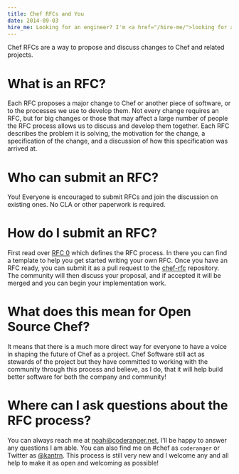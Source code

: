 ```yaml
---
title: Chef RFCs and You
date: 2014-09-03
hire_me: Looking for an engineer? I'm <a href="/hire-me/">looking for a new opportunity</a>!
---
```


Chef RFCs are a way to propose and discuss changes to Chef and related projects.

# What is an RFC?

Each RFC proposes a major change to Chef or another piece of software, or to the
processes we use to develop them. Not every change requires an RFC, but for big
changes or those that may affect a large number of people the RFC process
allows us to discuss and develop them together. Each RFC describes the problem
it is solving, the motivation for the change, a specification of the change, and
a discussion of how this specification was arrived at.

# Who can submit an RFC?

You! Everyone is encouraged to submit RFCs and join the discussion on existing
ones. No CLA or other paperwork is required.

# How do I submit an RFC?

First read over [RFC 0](https://github.com/opscode/chef-rfc/blob/master/rfc000-rfc-process.md)
which defines the RFC process. In there you can find a template to help you
get started writing your own RFC. Once you have an RFC ready, you can submit it
as a pull request to the [chef-rfc](https://github.com/opscode/chef-rfc)
repository. The community will then discuss your proposal, and if accepted it
will be merged and you can begin your implementation work.

# What does this mean for Open Source Chef?

It means that there is a much more direct way for everyone to have a voice in
shaping the future of Chef as a project. Chef Software still act as stewards of
the project but they have committed to working with the community through this
process and believe, as I do, that it will help build better software for both
the company and community!

# Where can I ask questions about the RFC process?

You can always reach me at [&#110;&#x6f;&#97;&#x68;&#x40;&#x63;&#111;&#100;&#101;&#x72;&#x61;&#x6e;&#x67;&#x65;&#114;&#46;&#110;&#x65;&#x74;](&#x6d;&#97;&#x69;&#108;&#x74;&#111;&#x3a;&#110;&#111;&#x61;&#104;&#x40;&#x63;&#x6f;&#x64;&#101;&#114;&#x61;&#110;&#103;&#101;&#x72;&#46;&#110;&#x65;&#x74;), I'll be happy to answer any
questions I am able. You can also find me on #chef as `coderanger` or Twitter
as [@kantrn](https://twitter.com/kantrn). This process is still very new and
I welcome any and all help to make it as open and welcoming as possible!
